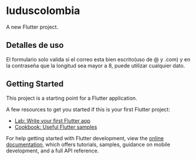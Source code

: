 # luduscolombia

A new Flutter project.


## Detalles de uso

El formulario solo valida si el correo esta bien escrito(uso de @ y .com) y en la contraseña que la longitud sea mayor a 8, puede utilizar cualquier dato.

## Getting Started

This project is a starting point for a Flutter application.

A few resources to get you started if this is your first Flutter project:

- [Lab: Write your first Flutter app](https://docs.flutter.dev/get-started/codelab)
- [Cookbook: Useful Flutter samples](https://docs.flutter.dev/cookbook)

For help getting started with Flutter development, view the
[online documentation](https://docs.flutter.dev/), which offers tutorials,
samples, guidance on mobile development, and a full API reference.
